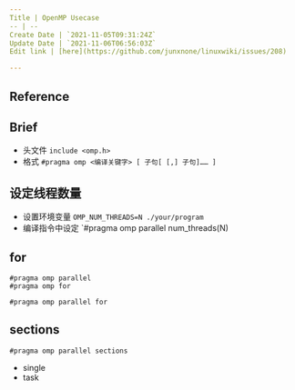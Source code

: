 ```yaml
---
Title | OpenMP Usecase
-- | --
Create Date | `2021-11-05T09:31:24Z`
Update Date | `2021-11-06T06:56:03Z`
Edit link | [here](https://github.com/junxnone/linuxwiki/issues/208)

---
```

## Reference

## Brief
- 头文件  `include <omp.h>`
- 格式 `#pragma omp <编译关键字> [ 子句[ [,] 子句]…… ]`


## 设定线程数量
- 设置环境变量 `OMP_NUM_THREADS=N ./your/program`
- 编译指令中设定 `#pragma omp parallel num_threads(N)

## for

```
#pragma omp parallel
#pragma omp for
```
```
#pragma omp parallel for
```

## sections

```
#pragma omp parallel sections
```
- single
- task
